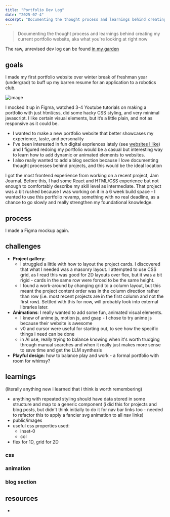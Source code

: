 ```yaml
---
title: "Portfolio Dev Log"
date: "2025-07-4"
excerpt: "Documenting the thought process and learnings behind creating my current portfolio website, aka what you're looking at right now"
---
```


> Documenting the thought process and learnings behind creating my current portfolio website, aka what you're looking at right now

The raw, unrevised dev log can be found [in my garden](https://jennypng.netlify.app/software-projects/portfolio-revamp)

## goals
I made my first portfolio website over winter break of freshman year (undergrad) to buff up my barren resume for an application to a robotics club.

![image](https://jennypng.netlify.app/images/Pasted-image-20250408210613.png)

I mocked it up in Figma, watched 3-4 Youtube tutorials on making a portfolio with just html/css, did some hacky CSS styling, and very minimal javascript. I like certain visual elements, but it’s a little plain, and not as responsive as it could be.

- I wanted to make a new portfolio website that better showcases my experience, taste, and personality
- I've been interested in fun digital expriences lately (see [websites I like](https://jennypng.netlify.app/cs-concepts/websites-i-really-like)) and I figured redoing my portfolio would be a casual but interesting way to learn how to add dynamic or animated elements to websites.
- I also really wanted to add a blog section because I love documenting thought processes behind projects, and this would be the ideal location


I got the most frontend experience from working on a recent project, Jam Journal. Before this, I had some React and HTML/CSS experience
but not enough to comfortably describe my skill level as intermediate. That project was a bit rushed because I was working on it in a 
6 week build space - I wanted to use this portfolio revamp, something with no real deadline, as a chance to go slowly and really strengthen
my foundational knowledge.

## process
I made a Figma mockup again.


## challenges
- **Project gallery**: 
    - I struggled a little with how to layout the project cards. I discovered that what I needed was a masonry layout. I attempted to use CSS grid,
as I read this was good for 2D layouts over flex, but it was a bit rigid - cards in the same row were forced to be the same height. 
    - I found a work-around by changing grid to a column layout, but this meant the project content order was in the column direction rather than row (i.e. most recent projects are in the first column and not the first row). Settled with this for now, will probably look into external libraries later.
- **Animations**: I really wanted to add some fun, animated visual elements. 
    - I knew of anime js, motion js, and gsap - I chose to try anime js because their website is awesome
    - v0 and cursor were useful for starting out, to see how the specific things i need can be done
    - in AI use, really trying to balance knowing when it's worth trudging through manual searches and when it really just makes more sense to save time and get the LLM synthesis 
- **Playful design**: how to balance play and work - a formal portfolio with room for whimsy?

## learnings
(literally anything new i learned that i think is worth remembering)

- anything with repeated styling should have data stored in some structure and map to a generic component (i did this for projects and blog posts, but didn't think initially to do it for nav bar links too - needed to refactor this to apply a fancier svg animation to all nav links)
- public/images 
- useful css properties used: 
    - inset-0
    - col
- flex for 1D, grid for 2D


### css

### animation

### blog section



## resources
- 